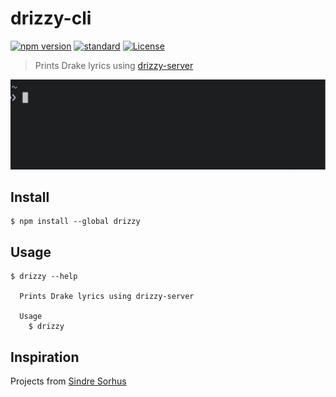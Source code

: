 # drizzy-cli

[![npm version](https://badge.fury.io/js/drizzy.svg)](https://badge.fury.io/js/drizzy)
[![standard](https://img.shields.io/badge/code_style-standard-brightgreen.svg)](https://standardjs.com)
[![License](https://img.shields.io/:license-mit-blue.svg)](https://rootulp.mit-license.org)

> Prints Drake lyrics using [drizzy-server](https://github.com/rootulp/drizzy-server)

![screencast](screencast.gif)

## Install

```
$ npm install --global drizzy
```

## Usage

```
$ drizzy --help

  Prints Drake lyrics using drizzy-server

  Usage
    $ drizzy
```

## Inspiration

Projects from [Sindre Sorhus](https://sindresorhus.com)
